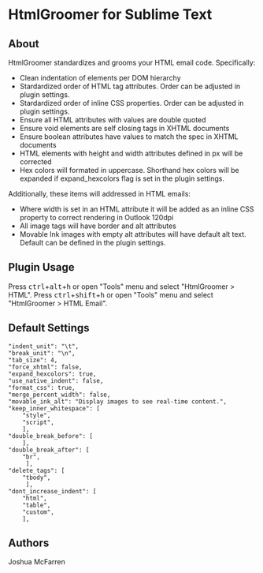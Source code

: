 # HtmlGroomer for Sublime Text

## About

HtmlGroomer standardizes and grooms your HTML email code. Specifically:

* Clean indentation of elements per DOM hierarchy
* Stardardized order of HTML tag attributes. Order can be adjusted in plugin settings.
* Stardardized order of inline CSS properties. Order can be adjusted in plugin settings.
* Ensure all HTML attributes with values are double quoted
* Ensure void elements are self closing tags in XHTML documents
* Ensure boolean attributes have values to match the spec in XHTML documents
* HTML elements with height and width attributes defined in px will be corrected
* Hex colors will formated in uppercase. Shorthand hex colors will be expanded if expand_hexcolors flag is set in the plugin settings.

Additionally, these items will addressed in HTML emails:

* Where width is set in an HTML attribute it will be added as an inline CSS property to correct rendering in Outlook 120dpi
* All image tags will have border and alt attributes
* Movable Ink images with empty alt attributes will have default alt text. Default can be defined in the plugin settings.

## Plugin Usage

Press <kbd>ctrl</kbd>+<kbd>alt</kbd>+<kbd>h</kbd> or open "Tools" menu and select "HtmlGroomer > HTML".
Press <kbd>ctrl</kbd>+<kbd>shift</kbd>+<kbd>h</kbd> or open "Tools" menu and select "HtmlGroomer > HTML Email".

## Default Settings

    "indent_unit": "\t",
    "break_unit": "\n",
    "tab_size": 4,
    "force_xhtml": false,
    "expand_hexcolors": true,
    "use_native_indent": false,
    "format_css": true,
    "merge_percent_width": false,
    "movable_ink_alt": "Display images to see real-time content.",
    "keep_inner_whitespace": [
        "style",
        "script",
        ],
    "double_break_before": [
        ],
    "double_break_after": [
        "br",
         ],
    "delete_tags": [
        "tbody",
         ],
    "dont_increase_indent": [
        "html",
        "table",
        "custom",
        ],

## Authors

Joshua McFarren